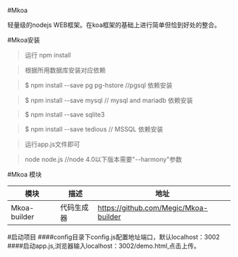 #Mkoa

轻量级的nodejs WEB框架。在koa框架的基础上进行简单但恰到好处的整合。

#Mkoa安装

> 运行 npm install

> 根据所用数据库安装对应依赖

> $ npm install --save pg pg-hstore //pgsql 依赖安装

> $ npm install --save mysql //  mysql and mariadb 依赖安装

> $ npm install --save sqlite3

> $ npm install --save tedious // MSSQL 依赖安装

> 运行app.js文件即可

> node node.js   //node 4.0以下版本需要"--harmony"参数

#Mkoa 模块

模块 | 描述 | 地址
----|------|----
Mkoa-builder | 代码生成器  | https://github.com/Megic/Mkoa-builder


#启动项目
####config目录下config.js配置地址端口，默认localhost：3002
####启动app.js,浏览器输入localhost：3002/demo.html,点击上传。
